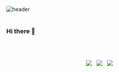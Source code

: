 ![header](https://capsule-render.vercel.app/api?type=slice&text=Sujin%20Park)
<br/>
<br/>
<h3> Hi there 👋 </h3>
<br/>
<br/>
<br/>
<div align = "center">
<img src="https://img.shields.io/badge/-SpringBoot-brightgreen?logo=Spring&logoColor=white" /> &nbsp; 
<img src="https://img.shields.io/badge/-Java-ffcd00?logo=Java&logoColor=white" /> &nbsp; <!-- 007396 -->
<img src="https://img.shields.io/badge/-MySQL-4479a1?logo=MySQL&logoColor=white" /> &nbsp;
</div>

